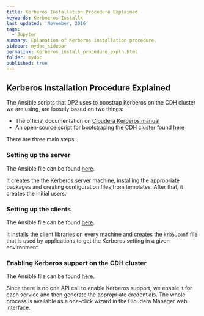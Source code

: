 ```yaml
---
title: Kerberos Installation Procedure Explained
keywords: Kerboeros Installk
last_updated: 'November, 2016'
tags:
  - Jupyter
summary: Eplanation of Kerberos installation procedure. 
sidebar: mydoc_sidebar
permalink: Kerberos_install_procedure_expln.html
folder: mydoc
published: true
---
```


## Kerberos Installation Procedure Explained
The Ansible scripts that DP2 uses to boostrap Kerberos on the CDH cluster we are using, are loosely based on two things:
- The official documentation on [Cloudera Kerberos manual](http://www.cloudera.com/content/cloudera/en/documentation/core/latest/topics/cm_sg_intro_kerb.html)
- An open-source script for bootstraping the CDH cluster found [here](https://github.com/gdgt/cmapi/blob/master/cmxDeploy.py#L879-L928)

There are three main steps:

### Setting up the server 
The Ansible file can be found [here](https://github.com/trustedanalytics/platform-ansible/blob/master/roles/kerberos_base_server/tasks/main.yml).

It creates the the Kerberos server machine, installing the appropriate packages and creating configuration files from templates. After that, it creates the initial users.

### Setting up the clients 
The Ansible file can be found [here](https://github.com/trustedanalytics/platform-ansible/blob/master/roles/kerberos_base_common/tasks/main.yml).

It installs the client libraries on every machine and creates the `krb5.conf` file that is used by applications to get the Kerberos setting in a given environment.

### Enabling Kerberos support on the CDH cluster 
The Ansible file can be found [here](https://github.com/trustedanalytics/platform-ansible/blob/master/roles/cloudera_api_manager/tasks/kerberos.yml).

Since there is no one API call to enable Kerberos support, we enable it for each service and then generate the appropriate credentials. The whole process is available as a one-click wizard in the Cloudera Manager web interface.
